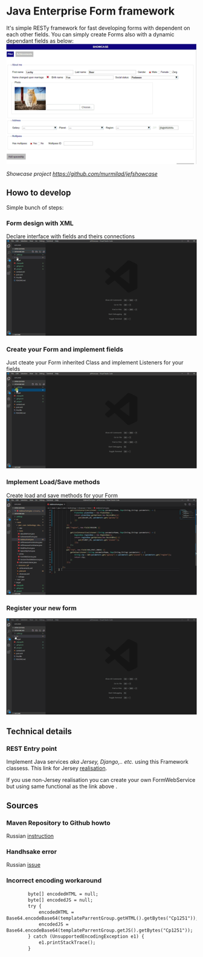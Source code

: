 # Java Enterprise Form framework

It's simple RESTy framework for fast developing forms with dependent on each other fields.
You can simply create Forms also with a dynamic dependant fields as below:
![](connected-elements.gif)

*Showcase project https://github.com/murmilad/jefshowcase*

## Howo to develop
Simple bunch of steps:

### Form design with XML 
Declare interface with fields and theirs connections 
![](xml-form-creation.gif)

### Create your Form and implement fields
Just cteate your Form inherited Class and implement Listeners for your fields
![](rest-form-parameters.gif)

###  Implement Load/Save methods
Create load and save methods for your Form
![](rest-form-loadsave.gif)

### Register your new form
![](rest-form-register.gif)

## Technical details
### REST Entry point
Implement Java services *aka Jersey, Django,.. etc.* using this Framework classess. 
This link for Jersey [realisation](https://github.com/murmilad/jefshowcase/blob/master/src/main/java/com/technology/showcase/jersey/FormWebService.java).

If you use  non-Jersey realisation you can create your own FormWebService but using same functional as the link above .
## Sources
### Maven Repository to Github howto
Russian [instruction](https://devcolibri.com/%D0%BA%D0%B0%D0%BA-%D1%81%D0%B4%D0%B5%D0%BB%D0%B0%D1%82%D1%8C-%D1%81%D0%B2%D0%BE%D0%B9-maven-repository-%D0%BD%D0%B0-github/)
### Handhsake error
Russian [issue](https://overcoder.net/q/310603/%D0%BF%D1%80%D0%BE%D0%B1%D0%BB%D0%B5%D0%BC%D1%8B-%D1%81-%D0%BF%D0%BE%D0%B4%D0%BA%D0%BB%D1%8E%D1%87%D0%B5%D0%BD%D0%B8%D0%B5%D0%BC-%D1%87%D0%B5%D1%80%D0%B5%D0%B7-https-ssl-%D1%87%D0%B5%D1%80%D0%B5%D0%B7-%D1%81%D0%BE%D0%B1%D1%81%D1%82%D0%B2%D0%B5%D0%BD%D0%BD%D1%8B%D0%B9-%D0%BA%D0%BB%D0%B8%D0%B5%D0%BD%D1%82-java)
 
### Incorrect encoding workaround
			byte[] encodedHTML = null;
			byte[] encodedJS = null;
			try {
				encodedHTML = Base64.encodeBase64(templateParrentGroup.getHTML().getBytes("Cp1251"));
				encodedJS = Base64.encodeBase64(templateParrentGroup.getJS().getBytes("Cp1251"));
			} catch (UnsupportedEncodingException e1) {
				e1.printStackTrace();
			}
